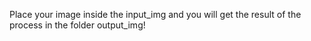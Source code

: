 Place your image inside the input_img 
and you will get the result of the process in 
the folder output_img!
